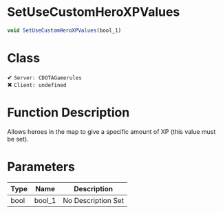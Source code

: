 # SetUseCustomHeroXPValues
```js	
void SetUseCustomHeroXPValues(bool_1)
```
# Class
✔ `Server: CDOTAGamerules`  
✖ `Client: undefined`  

# Function Description
Allows heroes in the map to give a specific amount of XP (this value must be set).
# Parameters
Type|Name|Description
--|--|--
bool|bool_1|No Description Set
